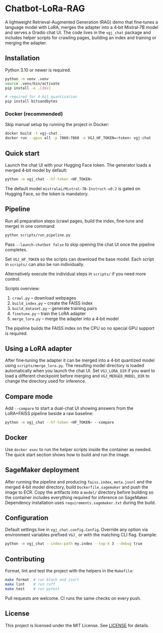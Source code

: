 # Chatbot-LoRa-RAG

A lightweight Retrieval-Augmented Generation (RAG) demo that fine‑tunes a language model with LoRA, merges the adapter into a 4‑bit Mistral‑7B model and serves a Gradio chat UI. The code lives in the `vgj_chat` package and includes helper scripts for crawling pages, building an index and training or merging the adapter.

## Installation

Python 3.10 or newer is required.

```bash
python -m venv .venv
source .venv/bin/activate
pip install -e .[dev]

# required for 4-bit quantisation
pip install bitsandbytes
```

### Docker (recommended)

Skip manual setup by running the project in Docker:

```bash
docker build -t vgj-chat .
docker run --gpus all -p 7860:7860 -e VGJ_HF_TOKEN=<token> vgj-chat
```

## Quick start

Launch the chat UI with your Hugging Face token. The generator loads a merged
4‑bit model by default:

```bash
python -m vgj_chat --hf-token <HF_TOKEN>
```

The default model `mistralai/Mistral-7B-Instruct-v0.2` is gated on Hugging Face, so the token is mandatory.

## Pipeline

Run all preparation steps (crawl pages, build the index, fine‑tune and merge) in one command:

```bash
python scripts/run_pipeline.py
```

Pass `--launch-chatbot false` to skip opening the chat UI once the pipeline
completes.

Set `VGJ_HF_TOKEN` so the scripts can download the base model. Each script in `scripts/` can also be run individually.

Alternatively execute the individual steps in `scripts/` if you need more control.

Scripts overview:

1. `crawl.py` – download webpages
2. `build_index.py` – create the FAISS index
3. `build_dataset.py` – generate training pairs
4. `finetune.py` – train the LoRA adapter
5. `merge_lora.py` – merge the adapter into a 4‑bit model

The pipeline builds the FAISS index on the CPU so no special GPU support is
required.

## Using a LoRA adapter

After fine‑tuning the adapter it can be merged into a 4‑bit quantized model using `scripts/merge_lora.py`. The resulting model directory is loaded automatically when you launch the chat UI. Set `VGJ_LORA_DIR` if you want to load a different checkpoint before merging and `VGJ_MERGED_MODEL_DIR` to change the directory used for inference.

## Compare mode

Add `--compare` to start a dual-chat UI showing answers from the LoRA+FAISS pipeline beside a raw baseline:

```bash
python -m vgj_chat --hf-token <HF_TOKEN> --compare
```

## Docker

Use `docker exec` to run the helper scripts inside the container as needed. The quick start section shows how to build and run the image.

## SageMaker deployment

After running the pipeline and producing `faiss.index`, `meta.jsonl` and the
merged 4‑bit model directory, build `Dockerfile.sagemaker` and push the image to
ECR. Copy the artifacts into a `model/` directory before building so the
container includes everything required for inference on SageMaker. Dependency
installation uses `requirements.sagemaker.txt` during the build.

## Configuration

Default settings live in `vgj_chat.config.Config`. Override any option via environment variables prefixed `VGJ_` or with the matching CLI flag. Example:

```bash
python -m vgj_chat --index-path my.index --top-k 3 --debug true
```

## Contributing

Format, lint and test the project with the helpers in the `Makefile`:

```bash
make format  # run black and isort
make lint    # run ruff
make test    # run pytest
```

Pull requests are welcome. CI runs the same checks on every push.

## License

This project is licensed under the MIT License. See [LICENSE](LICENSE) for details.
